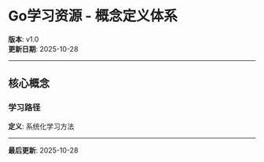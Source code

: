 # Go学习资源 - 概念定义体系

**版本**: v1.0  
**更新日期**: 2025-10-28

---

## 核心概念

### 学习路径

**定义**: 系统化学习方法

---

**最后更新**: 2025-10-28

